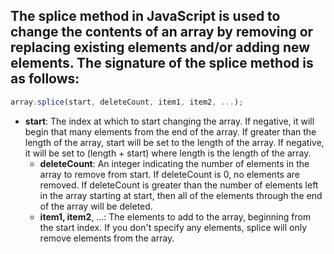 ## The splice method in JavaScript is used to change the contents of an array by removing or replacing existing elements and/or adding new elements. The signature of the splice method is as follows:
```javascript
array.splice(start, deleteCount, item1, item2, ...);
```
 * **start**: The index at which to start changing the array. If negative, it will begin that many elements from the end of the array. If greater than the length of the array, start will be set to the length of the array. If negative, it will be set to (length + start) where length is the length of the array.
   * **deleteCount**: An integer indicating the number of elements in the array to remove from start. If deleteCount is 0, no elements are removed. If deleteCount is greater than the number of elements left in the array starting at start, then all of the elements through the end of the array will be deleted.
   *  **item1, item2**, ...: The elements to add to the array, beginning from the start index. If you don't specify any elements, splice will only remove elements from the array.